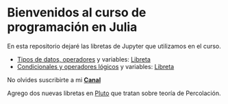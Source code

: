 # Bienvenidos al curso de programación en Julia

En esta repositorio dejaré las libretas de Jupyter que utilizamos en el curso.

- [Tipos de datos, operadores](https://www.youtube.com/watch?v=nWhKcPbJUoM&t=181s) y variables: [Libreta](https://github.com/VikSanz/curso_julia_espanol/blob/main/tipos_datos_y_operadores.ipynb)
- [Condicionales y operadores lógicos](https://www.youtube.com/watch?v=bDF7R2G2neQ&t=142s) y variables: [Libreta](https://github.com/VikSanz/curso_julia_espanol/blob/main/condicionales.ipynb)

No olvides suscribirte a mi **[Canal](https://www.youtube.com/channel/UCysMbdMKB0HWV2eXwX1keAQ)**

Agrego dos nuevas libretas en [Pluto](https://github.com/fonsp/Pluto.jl) que tratan sobre teoría de Percolación.

